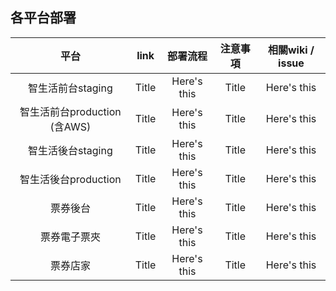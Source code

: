 ## 各平台部署
| 平台 | link| 部署流程 | 注意事項  |   相關wiki / issue   
| :----:      |    :----:   |   :-----:     |   :-----:     |   :-----:     |
| 智生活前台staging      | Title       | Here's this   | Title       | Here's this   | 
| 智生活前台production (含AWS)      | Title       | Here's this   | Title       | Here's this   | 
| 智生活後台staging      | Title       | Here's this   | Title       | Here's this   | 
| 智生活後台production      | Title       | Here's this   | Title       | Here's this   |
| 票券後台    | Title       | Here's this   | Title       | Here's this   | 
| 票券電子票夾    | Title       | Here's this   | Title       | Here's this   | 
| 票券店家   | Title       | Here's this   | Title       | Here's this   | 
